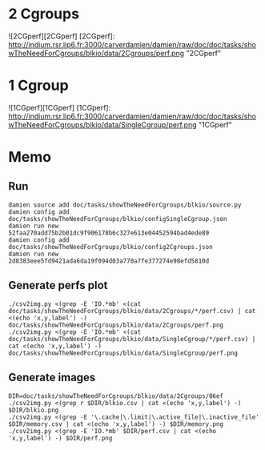# 2 Cgroups
![2CGperf][2CGperf]
[2CGperf]: http://indium.rsr.lip6.fr:3000/carverdamien/damien/raw/doc/doc/tasks/showTheNeedForCgroups/blkio/data/2Cgroups/perf.png "2CGperf"

# 1 Cgroup
![1CGperf][1CGperf]
[1CGperf]: http://indium.rsr.lip6.fr:3000/carverdamien/damien/raw/doc/doc/tasks/showTheNeedForCgroups/blkio/data/SingleCgroup/perf.png "1CGperf"

# Memo
## Run
```
damien source add doc/tasks/showTheNeedForCgroups/blkio/source.py
damien config add doc/tasks/showTheNeedForCgroups/blkio/configSingleCgroup.json
damien run new 52faa270add75b2b01dc9f906178b6c327e613e04452594bad4ede89
damien config add doc/tasks/showTheNeedForCgroups/blkio/config2Cgroups.json
damien run new 2d8383eee5fd9421ada6da19f094d03a770a7fe377274e98efd5810d
```

## Generate perfs plot
```
./csv2img.py <(grep -E 'IO.*mb' <(cat doc/tasks/showTheNeedForCgroups/blkio/data/2Cgroups/*/perf.csv) | cat <(echo 'x,y,label') -) doc/tasks/showTheNeedForCgroups/blkio/data/2Cgroups/perf.png
./csv2img.py <(grep -E 'IO.*mb' <(cat doc/tasks/showTheNeedForCgroups/blkio/data/SingleCgroup/*/perf.csv) | cat <(echo 'x,y,label') -) doc/tasks/showTheNeedForCgroups/blkio/data/SingleCgroup/perf.png
```

## Generate images
```
DIR=doc/tasks/showTheNeedForCgroups/blkio/data/2Cgroups/06ef
./csv2img.py <(grep r $DIR/blkio.csv | cat <(echo 'x,y,label') -) $DIR/blkio.png
./csv2img.py <(grep -E '\.cache|\.limit|\.active_file|\.inactive_file' $DIR/memory.csv | cat <(echo 'x,y,label') -) $DIR/memory.png
./csv2img.py <(grep -E 'IO.*mb' $DIR/perf.csv | cat <(echo 'x,y,label') -) $DIR/perf.png
```
